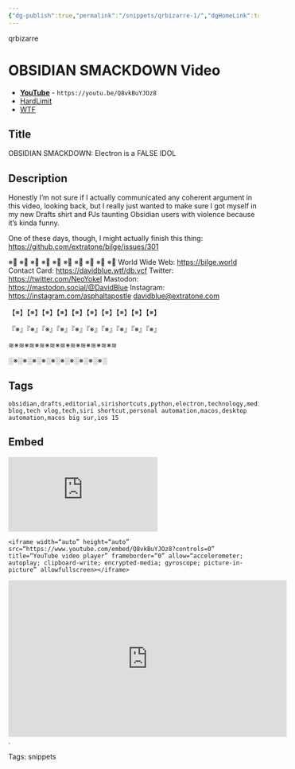 ```yaml
---
{"dg-publish":true,"permalink":"/snippets/qrbizarre-1/","dgHomeLink":true,"dgPassFrontmatter":false}
---
```


qrbizarre

# OBSIDIAN SMACKDOWN Video
- [**YouTube**](https://youtu.be/Q8vkBuYJOz8) - `https://youtu.be/Q8vkBuYJOz8`
- [HardLimit](https://video.hardlimit.com/w/9FtbJQ68Y4b9KA8KY27SgH?loop=1&autoplay=1&warningTitle=0&controls=0&peertubeLink=0)
- [WTF](https://davidblue.wtf/drafts/BB1A3BC3-AD77-4AF2-8088-1818E05A63B5.html)

<canvas height="212" width="212" style="box-sizing: border-box; caret-color: rgb(0, 0, 0); color: rgb(0, 0, 0); font-family: &quot;Source Sans Pro&quot;, sans-serif; font-size: 14px; font-style: normal; font-variant-caps: normal; font-weight: 400; letter-spacing: normal; orphans: auto; text-align: start; text-indent: 0px; text-transform: none; white-space: normal; widows: auto; word-spacing: 0px; -webkit-tap-highlight-color: rgba(0, 0, 0, 0); -webkit-text-size-adjust: 100%; -webkit-text-stroke-width: 0px; text-decoration: none; height: 212px; width: 212px;"></canvas>

## Title
OBSIDIAN SMACKDOWN: Electron is a FALSE IDOL

## Description

Honestly I’m not sure if I actually communicated any coherent argument in this video, looking back, but I really just wanted to make sure I got myself in my new Drafts shirt and PJs taunting Obsidian users with violence because it’s kinda funny. 

One of these days, though, I might actually finish this thing: https://github.com/extratone/bilge/issues/301

※⃣   ※⃣   ※⃣   ※⃣   ※⃣   ※⃣   ※⃣   ※⃣   ※⃣   ※⃣
World Wide Web: https://bilge.world 
Contact Card: https://davidblue.wtf/db.vcf
Twitter: https://twitter.com/NeoYokel 
Mastodon: https://mastodon.social/@DavidBlue 
Instagram: https://instagram.com/asphaltapostle
davidblue@extratone.com 

【※】【※】【※】【※】【※】【※】【※】【※】【※】【※】

『※』『※』『※』『※』『※』『※』『※』『※』『※』『※』

≋※≋※≋※≋※≋※≋※≋※≋※≋※≋※≋

░※░※░※░※░※░※░※░※░※░※░

## Tags

```
obsidian,drafts,editorial,sirishortcuts,python,electron,technology,media,software,ios,smartphones,tech blog,tech vlog,tech,siri shortcut,personal automation,macos,desktop automation,macos big sur,ios 15
```

## Embed

<iframe width="auto" height="auto" src="https://www.youtube.com/embed/Q8vkBuYJOz8?controls=0" title="YouTube video player" frameborder="0" allow="accelerometer; autoplay; clipboard-write; encrypted-media; gyroscope; picture-in-picture" allowfullscreen></iframe>

```
<iframe width=“auto” height=“auto” src=“https://www.youtube.com/embed/Q8vkBuYJOz8?controls=0” title=“YouTube video player” frameborder=“0” allow=“accelerometer; autoplay; clipboard-write; encrypted-media; gyroscope; picture-in-picture” allowfullscreen></iframe>
```

<iframe title="OBSIDIAN SMACKDOWN: Electron is a FALSE IDOL" width="560" height="315" src="https://video.hardlimit.com/videos/embed/464bdea8-00b1-4efc-99a5-30cec468efd7?loop=1&amp;autoplay=1&amp;warningTitle=0&amp;controls=0&amp;peertubeLink=0" frameborder="0" allowfullscreen="" sandbox="allow-same-origin allow-scripts allow-popups"></iframe>.

Tags:
  snippets